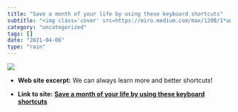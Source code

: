```yaml
---
title: "Save a month of your life by using these keyboard shortcuts"
subtitle: "<img class='cover' src=https://miro.medium.com/max/1200/1*uwhX9TgB7LsYftS3uSZRfg.png>"
category: "uncategorized"
tags: []
date: "2021-04-06"
type: "rain"
---
```

<img class="cover" src=https://miro.medium.com/max/1200/1*uwhX9TgB7LsYftS3uSZRfg.png>



* **Web site excerpt:** We can always learn more and better shortcuts!

* **Link to site:** **[Save a month of your life by using these keyboard shortcuts](https://medium.com/ae-studio/save-a-month-of-your-life-by-using-these-keyboard-shortcuts-a07fdba5dc6e)**